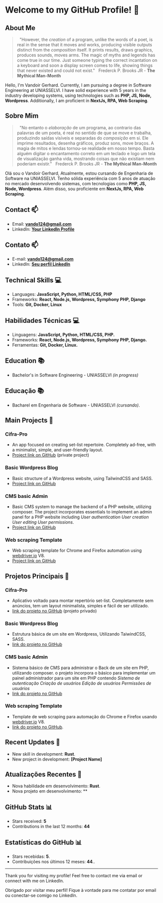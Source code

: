 <!-- English Section -->
# Welcome to my GitHub Profile! 👋
<!-- End of Language Sections -->

<!-- English Section -->
## About Me
> &nbsp;
> "However, the *creation* of a program, unlike the words of a poet, is real in the sense that it moves and works, producing visible outputs distinct from the *composition* itself. It prints results, draws graphics, produces sounds, moves arms. The magic of myths and legends has come true in our time. Just someone typing the correct incantation on a keyboard and soon a display screen comes to life, showing things that never existed and could not exist."
> &nbsp;
> Frederck P. Brooks JR - **The Mythical Man-Month**

Hello, I'm Vandoir Gerhard. Currently, I am pursuing a degree in Software Engineering at UNIASSELVI. I have solid experience with 5 years in the industry developing systems, using technologies such as **PHP, JS, Node, Wordpress**. Additionally, I am proficient in **NextJs, RPA, Web Scraping**.
<!-- End of Language Sections -->

<!-- Portuguese Section -->
## Sobre Mim
>  &nbsp;
> "No entanto o *elaboração* de um programa, ao contrario das palavras de um poeta, é real no sentido de que se move e trabalha, produzindo saídas visíveis e separadas do *composição* em si. Ele imprime resultados, desenha gráficos, produz sons, move braços. A magia de mitos e lendas tornou-se realidade em nosso tempo. Basta alguém digitar o encantamento correto em um teclado e logo um tela de visualização ganha vida, mostrando coisas que não existiam nem poderiam existir."
> &nbsp;
>  Frederck P. Brooks JR - **The Mythical Man-Month**

Olá sou o Vandoir Gerhard, Atualmente, estou cursando de Engenharia de Software na UNIASSELVI.
Tenho sólida experiência com 5 anos de atuação no mercado desenvolvendo sistemas, com tecnologias como **PHP, JS, Node, Wordpress**. Além disso, sou proficiente em **NextJs, RPA, Web Scraping**.
<!-- End of Language Sections -->

<!-- English Section -->
## Contact 📫
- Email: **vando124@gmail.com**
- LinkedIn: **[Your LinkedIn Profile](https://br.linkedin.com/in/vandoir-gerhard)**
<!-- End of Language Sections -->

<!-- Portuguese Section -->
## Contato 📫
- E-mail: **vando124@gmail.com**
- LinkedIn: **[Seu perfil LinkedIn](https://br.linkedin.com/in/vandoir-gerhard)**
<!-- End of Language Sections -->

<!-- English Section -->
## Technical Skills 💻
- Languages: **JavaScript, Python, HTML/CSS, PHP**
- Frameworks: **React, Node.js, Wordpress, Symphony PHP, Django**
- Tools: **Git, Docker, Linux**
<!-- End of Language Sections -->

<!-- Portuguese Section -->
## Habilidades Técnicas 💻
- Linguagens: **JavaScript, Python, HTML/CSS, PHP.**
- Frameworks: **React, Node.js, Wordpress, Symphony PHP, Django.**
- Ferramentas: **Git, Docker, Linux.**
<!-- End of Language Sections -->

<!-- English Section -->
## Education 📚
- Bachelor's in Software Engineering - UNIASSELVI *(in progress)*
<!-- End of Language Sections -->

<!-- Portuguese Section -->
## Educação 📚
- Bacharel em Engenharia de Software - UNIASSELVI *(cursando)*.
<!-- End of Language Sections -->

<!-- English Section -->
## Main Projects 🌟
### Cifra-Pro
- An app focused on creating set-list repertoire. Completely ad-free, with a minimalist, simple, and user-friendly layout.
- [Project link on GitHub](https://github.com/VndrGrhrd/Cifra-Pro) (private project)

### Basic Wordpress Blog
- Basic structure of a Wordpress website, using TailwindCSS and SASS.
- [Project link on GitHub](https://github.com/VndrGrhrd/wp-website)

### CMS basic Admin
- Basic CMS system to manage the backend of a PHP website, utilizing composer.
The project incorporates essentials to implement an admin panel for a PHP website including *User authentication User creation User editing User permissions*.
- [Project link on GitHub](https://github.com/VndrGrhrd/cms-basic-admin) 

### Web scraping Template
- Web scraping template for Chrome and Firefox automation using [webdriver.io](https://webdriver.io) V8.
- [Project link on GitHub](https://github.com/VndrGrhrd/Web-scraping-Template)
<!-- End of Language Sections -->

<!-- Portuguese Section -->
## Projetos Principais 🌟
### Cifra-Pro
- Aplicativo voltado para montar repertório set-list. Completamente sem anúncios, tem um layout minimalista, simples e fácil de ser utilizado.
- [link do projeto no GitHub](https://github.com/VndrGrhrd/Cifra-Pro) (projeto privado)

### Basic Wordpress Blog
- Estrutura básica de um site em Wordpress, Utilizando TaiwindCSS, SASS.
- [link do projeto no GitHub](https://github.com/VndrGrhrd/wp-website)

### CMS basic Admin
- Sistema básico de CMS para administrar o Back de um site em PHP, utilizando composer.
o projeto incorpora o básico para implementar um painel administrador para um site em PHP contendo *Sistema de autenticação Criação de usuários Edição de usuários Permissões de usuários*
- [link do projeto no GitHub](https://github.com/VndrGrhrd/cms-basic-admin)

### Web scraping Template
- Template de web scraping para automação do Chrome e Firefox usando [webdriver.io](https://webdriver.io) V8.
- [link do projeto no GitHub](https://github.com/VndrGrhrd/Web-scraping-Template).
<!-- End of Language Sections -->

<!-- English Section -->
## Recent Updates 📢
- New skill in development: **Rust**.
- New project in development: **[Project Name]**
<!-- End of Language Sections -->

<!-- Portuguese Section -->
## Atualizações Recentes 📢
- Nova habilidade em desenvolvimento: **Rust**.
- Nova projeto em desenvolvimento: **
<!-- End of Language Sections -->

<!-- English Section -->
## GitHub Stats 📊
- Stars received: **5**
- Contributions in the last 12 months: **44**
<!-- End of Language Sections -->

<!-- Portuguese Section -->
## Estatísticas do GitHub 📊
- Stars recebidas: **5**.
- Contribuições nos últimos 12 meses: **44**..
<!-- End of Language Sections -->

<!-- English Section -->
<!-- ## Badges and Achievements 🏆
- [Build Badge](link to your project's build status).
- [Certification X Badge](link to certification X).
- [Hackathon Participation Badge](link to hackathon). -->
<!-- End of Language Sections -->

<!-- Portuguese Section -->
<!-- ## Badges e Conquistas 🏆
- [Badge de Construção](link para o status de construção do seu projeto).
- [Badge de Certificação X](link para a certificação X).
- [Badge de Participação em Hackathon](link para o hackathon). -->
<!-- End of Language Sections -->

 ---

<!-- English Section -->
Thank you for visiting my profile! Feel free to contact me via email or connect with me on LinkedIn.
<!-- End of Language Sections -->

<!-- Portuguese Section -->
Obrigado por visitar meu perfil! Fique à vontade para me contatar por email ou conectar-se comigo no LinkedIn.
<!-- End of Language Sections -->
